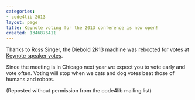 ```yaml
---
categories:
- code4lib 2013
layout: page
title: Keynote voting for the 2013 conference is now open!
created: 1346876411
---
```

Thanks to Ross Singer, the Diebold 2K13 machine was rebooted for votes at <a href="http://vote.code4lib.org/election/23">Keynote speaker votes</a>.

Since the meeting is in Chicago next year we expect you to vote early
and vote often. Voting will stop when we cats and dog votes beat those
of humans and robots.

(Reposted without permission from the code4lib mailing list)
